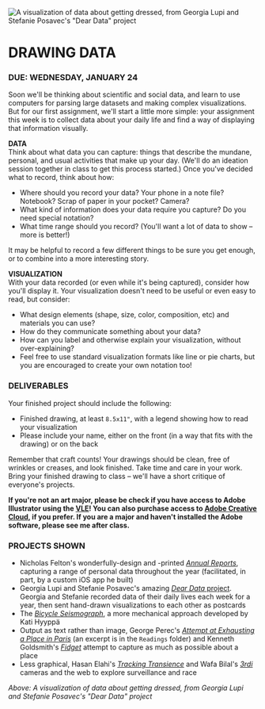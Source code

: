 ![A visualization of data about getting dressed, from Georgia Lupi and Stefanie Posavec's "Dear Data" project](https://raw.githubusercontent.com/jeffThompson/DataVisualization/master/Images/Week01_DrawingData/GettingDressed_DearData35_StephaniPosavec-front.jpg)

DRAWING DATA
====

### DUE: WEDNESDAY, JANUARY 24  

Soon we'll be thinking about scientific and social data, and learn to use computers for parsing large datasets and making complex visualizations. But for our first assignment, we'll start a little more simple: your assignment this week is to collect data about your daily life and find a way of displaying that information visually.

**DATA**  
Think about what data you can capture: things that describe the mundane, personal, and usual activities that make up your day. (We'll do an ideation session together in class to get this process started.) Once you've decided what to record, think about how:

* Where should you record your data? Your phone in a note file? Notebook? Scrap of paper in your pocket? Camera?  
* What kind of information does your data require you capture? Do you need special notation?  
* What time range should you record? (You'll want a lot of data to show – more is better!)  

It may be helpful to record a few different things to be sure you get enough, or to combine into a more interesting story.

**VISUALIZATION**  
With your data recorded (or even while it's being captured), consider how you'll display it. Your visualization doesn't need to be useful or even easy to read, but consider:

* What design elements (shape, size, color, composition, etc) and materials you can use?  
* How do they communicate something about your data?  
* How can you label and otherwise explain your visualization, without over-explaining?  
* Feel free to use standard visualization formats like line or pie charts, but you are encouraged to create your own notation too!  

### DELIVERABLES  
Your finished project should include the following:

* Finished drawing, at least `8.5x11"`, with a legend showing how to read your visualization  
* Please include your name, either on the front (in a way that fits with the drawing) or on the back  

Remember that craft counts! Your drawings should be clean, free of wrinkles or creases, and look finished. Take time and care in your work. Bring your finished drawing to class – we'll have a short critique of everyone's projects.

**If you're not an art major, please be check if you have access to Adobe Illustrator using the [VLE](http://www.stevens.edu/vle)! You can also purchase access to [Adobe Creative Cloud](https://www.adobe.com/creativecloud/plans.html), if you prefer. If you are a major and haven't installed the Adobe software, please see me after class.** 

### PROJECTS SHOWN  
* Nicholas Felton's wonderfully-design and -printed [*Annual Reports*](http://feltron.com/index.html), capturing a range of personal data throughout the year (facilitated, in part, by a custom iOS app he built)  
* Georgia Lupi and Stefanie Posavec's amazing [*Dear Data* project](http://www.dear-data.com/all/). Georgia and Stefanie recorded data of their daily lives each week for a year, then sent hand-drawn visualizations to each other as postcards  
* The [*Bicycle Seismograph*](http://katihyyppa.com/bicycle-seismographs), a more mechanical approach developed by Kati Hyyppä  
* Output as text rather than image, George Perec's [*Attempt at Exhausting a Place in Paris*](https://en.wikipedia.org/wiki/An_Attempt_at_Exhausting_a_Place_in_Paris) (an excerpt is in the `Readings` folder) and Kenneth Goldsmith's [*Fidget*](http://epc.buffalo.edu/authors/goldsmith/perloff_goldsmith.html) attempt to capture as much as possible about a place  
* Less graphical, Hasan Elahi's [*Tracking Transience*](http://elahi.umd.edu/track/) and Wafa Bilal's [*3rdi*](http://wafaabilal.com/thirdi) cameras and the web to explore surveillance and race  

*Above: A visualization of data about getting dressed, from Georgia Lupi and Stefanie Posavec's "Dear Data" project*

